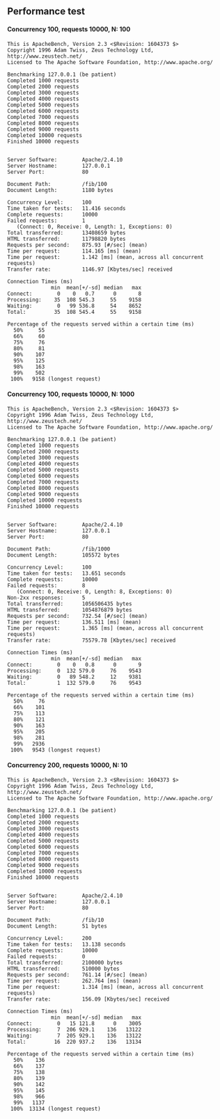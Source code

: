 ## Performance test ##

#### Concurrency 100, requests 10000, N: 100
    This is ApacheBench, Version 2.3 <$Revision: 1604373 $>
    Copyright 1996 Adam Twiss, Zeus Technology Ltd, http://www.zeustech.net/
    Licensed to The Apache Software Foundation, http://www.apache.org/
    
    Benchmarking 127.0.0.1 (be patient)
    Completed 1000 requests
    Completed 2000 requests
    Completed 3000 requests
    Completed 4000 requests
    Completed 5000 requests
    Completed 6000 requests
    Completed 7000 requests
    Completed 8000 requests
    Completed 9000 requests
    Completed 10000 requests
    Finished 10000 requests
    
    
    Server Software:        Apache/2.4.10
    Server Hostname:        127.0.0.1
    Server Port:            80
    
    Document Path:          /fib/100
    Document Length:        1180 bytes
    
    Concurrency Level:      100
    Time taken for tests:   11.416 seconds
    Complete requests:      10000
    Failed requests:        1
       (Connect: 0, Receive: 0, Length: 1, Exceptions: 0)
    Total transferred:      13408659 bytes
    HTML transferred:       11798820 bytes
    Requests per second:    875.93 [#/sec] (mean)
    Time per request:       114.165 [ms] (mean)
    Time per request:       1.142 [ms] (mean, across all concurrent requests)
    Transfer rate:          1146.97 [Kbytes/sec] received
    
    Connection Times (ms)
                  min  mean[+/-sd] median   max
    Connect:        0    0   0.7      0       8
    Processing:    35  108 545.3     55    9158
    Waiting:        0   99 536.8     54    8652
    Total:         35  108 545.4     55    9158
    
    Percentage of the requests served within a certain time (ms)
      50%     55
      66%     60
      75%     76
      80%     81
      90%    107
      95%    125
      98%    163
      99%    502
     100%   9158 (longest request)
    
    
#### Concurrency 100, requests 10000, N: 1000
    This is ApacheBench, Version 2.3 <$Revision: 1604373 $>
    Copyright 1996 Adam Twiss, Zeus Technology Ltd, http://www.zeustech.net/
    Licensed to The Apache Software Foundation, http://www.apache.org/
    
    Benchmarking 127.0.0.1 (be patient)
    Completed 1000 requests
    Completed 2000 requests
    Completed 3000 requests
    Completed 4000 requests
    Completed 5000 requests
    Completed 6000 requests
    Completed 7000 requests
    Completed 8000 requests
    Completed 9000 requests
    Completed 10000 requests
    Finished 10000 requests
    
    
    Server Software:        Apache/2.4.10
    Server Hostname:        127.0.0.1
    Server Port:            80
    
    Document Path:          /fib/1000
    Document Length:        105572 bytes
    
    Concurrency Level:      100
    Time taken for tests:   13.651 seconds
    Complete requests:      10000
    Failed requests:        8
       (Connect: 0, Receive: 0, Length: 8, Exceptions: 0)
    Non-2xx responses:      5
    Total transferred:      1056506435 bytes
    HTML transferred:       1054876879 bytes
    Requests per second:    732.54 [#/sec] (mean)
    Time per request:       136.511 [ms] (mean)
    Time per request:       1.365 [ms] (mean, across all concurrent requests)
    Transfer rate:          75579.78 [Kbytes/sec] received
    
    Connection Times (ms)
                  min  mean[+/-sd] median   max
    Connect:        0    0   0.8      0       9
    Processing:     0  132 579.0     76    9543
    Waiting:        0   89 548.2     12    9381
    Total:          1  132 579.0     76    9543
    
    Percentage of the requests served within a certain time (ms)
      50%     76
      66%    101
      75%    113
      80%    121
      90%    163
      95%    205
      98%    281
      99%   2936
     100%   9543 (longest request)

    
#### Concurrency 200, requests 10000, N: 10
    This is ApacheBench, Version 2.3 <$Revision: 1604373 $>
    Copyright 1996 Adam Twiss, Zeus Technology Ltd, http://www.zeustech.net/
    Licensed to The Apache Software Foundation, http://www.apache.org/
    
    Benchmarking 127.0.0.1 (be patient)
    Completed 1000 requests
    Completed 2000 requests
    Completed 3000 requests
    Completed 4000 requests
    Completed 5000 requests
    Completed 6000 requests
    Completed 7000 requests
    Completed 8000 requests
    Completed 9000 requests
    Completed 10000 requests
    Finished 10000 requests
    
    
    Server Software:        Apache/2.4.10
    Server Hostname:        127.0.0.1
    Server Port:            80
    
    Document Path:          /fib/10
    Document Length:        51 bytes
    
    Concurrency Level:      200
    Time taken for tests:   13.138 seconds
    Complete requests:      10000
    Failed requests:        0
    Total transferred:      2100000 bytes
    HTML transferred:       510000 bytes
    Requests per second:    761.14 [#/sec] (mean)
    Time per request:       262.764 [ms] (mean)
    Time per request:       1.314 [ms] (mean, across all concurrent requests)
    Transfer rate:          156.09 [Kbytes/sec] received
    
    Connection Times (ms)
                  min  mean[+/-sd] median   max
    Connect:        0   15 121.8      0    3005
    Processing:     7  206 929.1    136   13122
    Waiting:        7  205 929.1    136   13122
    Total:         16  220 937.2    136   13134
    
    Percentage of the requests served within a certain time (ms)
      50%    136
      66%    137
      75%    138
      80%    139
      90%    142
      95%    145
      98%    966
      99%   1137
     100%  13134 (longest request)
    
    
